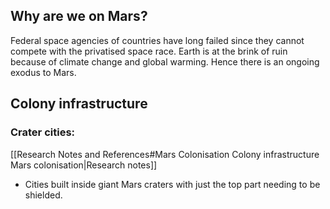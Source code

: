 ## Why are we on Mars?
Federal space agencies of countries have long failed since they cannot compete with the privatised space race. Earth is at the brink of ruin because of climate change and global warming. Hence there is an ongoing exodus to Mars. 

## Colony infrastructure
### Crater cities:
[[Research Notes and References#Mars Colonisation Colony infrastructure Mars colonisation|Research notes]]

- Cities built inside giant Mars craters with just the top part needing to be shielded.
